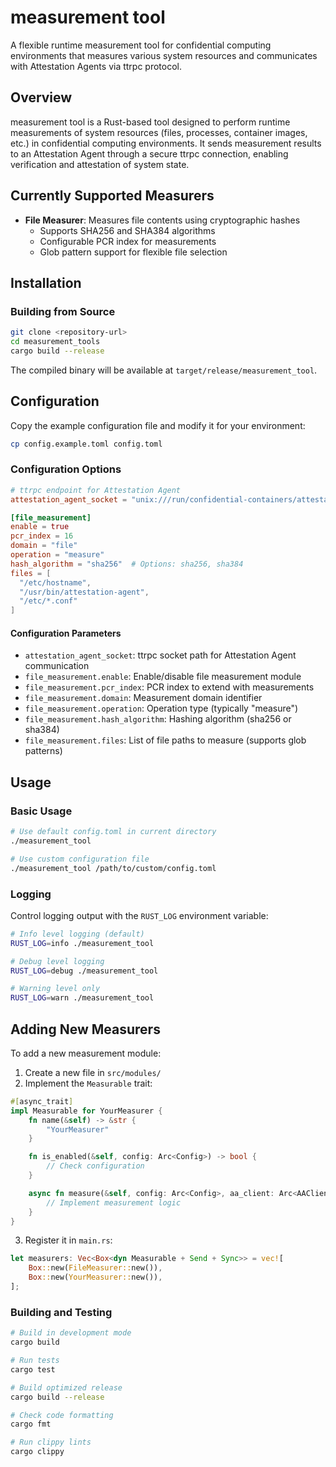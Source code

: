 # measurement tool

A flexible runtime measurement tool for confidential computing environments that measures various system resources and communicates with Attestation Agents via ttrpc protocol.

## Overview

measurement tool is a Rust-based tool designed to perform runtime measurements of system resources (files, processes, container images, etc.) in confidential computing environments. It sends measurement results to an Attestation Agent through a secure ttrpc connection, enabling verification and attestation of system state.

## Currently Supported Measurers

- **File Measurer**: Measures file contents using cryptographic hashes
  - Supports SHA256 and SHA384 algorithms
  - Configurable PCR index for measurements
  - Glob pattern support for flexible file selection

## Installation

### Building from Source

```bash
git clone <repository-url>
cd measurement_tools
cargo build --release
```

The compiled binary will be available at `target/release/measurement_tool`.

## Configuration

Copy the example configuration file and modify it for your environment:

```bash
cp config.example.toml config.toml
```

### Configuration Options

```toml
# ttrpc endpoint for Attestation Agent
attestation_agent_socket = "unix:///run/confidential-containers/attestation-agent/attestation-agent.sock"

[file_measurement]
enable = true
pcr_index = 16
domain = "file"
operation = "measure"
hash_algorithm = "sha256"  # Options: sha256, sha384
files = [
  "/etc/hostname",
  "/usr/bin/attestation-agent",
  "/etc/*.conf"
]
```

#### Configuration Parameters

- `attestation_agent_socket`: ttrpc socket path for Attestation Agent communication
- `file_measurement.enable`: Enable/disable file measurement module
- `file_measurement.pcr_index`: PCR index to extend with measurements
- `file_measurement.domain`: Measurement domain identifier
- `file_measurement.operation`: Operation type (typically "measure")
- `file_measurement.hash_algorithm`: Hashing algorithm (sha256 or sha384)
- `file_measurement.files`: List of file paths to measure (supports glob patterns)

## Usage

### Basic Usage

```bash
# Use default config.toml in current directory
./measurement_tool

# Use custom configuration file
./measurement_tool /path/to/custom/config.toml
```

### Logging

Control logging output with the `RUST_LOG` environment variable:

```bash
# Info level logging (default)
RUST_LOG=info ./measurement_tool

# Debug level logging
RUST_LOG=debug ./measurement_tool

# Warning level only
RUST_LOG=warn ./measurement_tool
```

## Adding New Measurers

To add a new measurement module:

1. Create a new file in `src/modules/`
2. Implement the `Measurable` trait:

```rust
#[async_trait]
impl Measurable for YourMeasurer {
    fn name(&self) -> &str {
        "YourMeasurer"
    }

    fn is_enabled(&self, config: Arc<Config>) -> bool {
        // Check configuration
    }

    async fn measure(&self, config: Arc<Config>, aa_client: Arc<AAClient>) -> Result<()> {
        // Implement measurement logic
    }
}
```

3. Register it in `main.rs`:

```rust
let measurers: Vec<Box<dyn Measurable + Send + Sync>> = vec![
    Box::new(FileMeasurer::new()),
    Box::new(YourMeasurer::new()),
];
```

### Building and Testing

```bash
# Build in development mode
cargo build

# Run tests
cargo test

# Build optimized release
cargo build --release

# Check code formatting
cargo fmt

# Run clippy lints
cargo clippy
```
